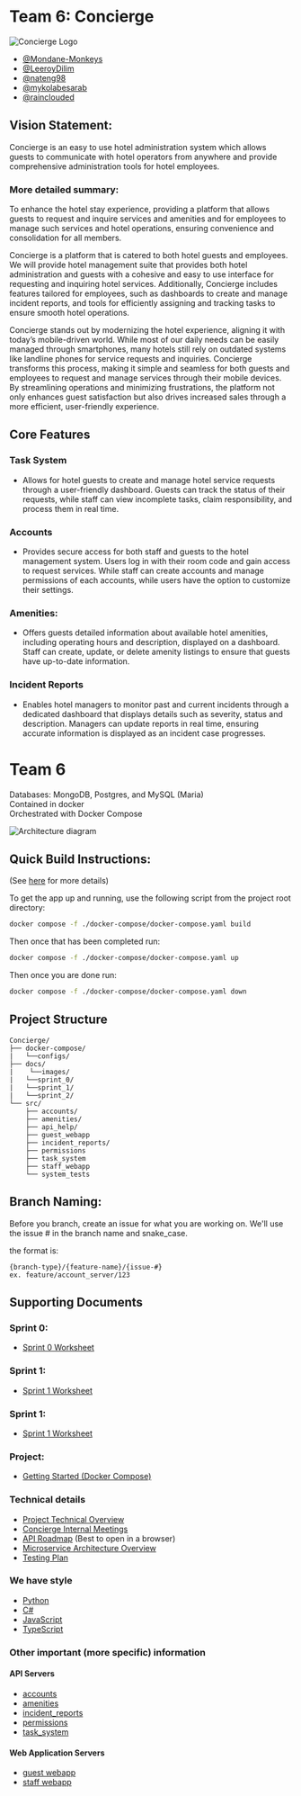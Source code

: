 # Team 6: Concierge

![Concierge Logo](/docs/images/logo.png)


- [@Mondane-Monkeys](https://github.com/Mondane-Monkeys)
- [@LeeroyDilim](https://github.com/LeeroyDilim)
- [@nateng98](https://github.com/nateng98)
- [@mykolabesarab](https://github.com/mykolabesarab)
- [@rainclouded](https://github.com/rainclouded)

## Vision Statement:

Concierge is an easy to use hotel administration system which allows guests to communicate with hotel operators from anywhere and provide comprehensive administration tools for hotel employees.

### More detailed summary: 

To enhance the hotel stay experience, providing a platform that allows guests to request and inquire services and amenities and for employees to manage such services and hotel operations, ensuring convenience and consolidation for all members.

 

Concierge is a platform that is catered to both hotel guests and employees. We will provide hotel management suite that provides both hotel administration and guests with a cohesive and easy to use interface for requesting and inquiring hotel services. Additionally, Concierge includes features tailored for employees, such as dashboards to create and manage incident reports, and tools for efficiently assigning and tracking tasks to ensure smooth hotel operations.

 

Concierge stands out by modernizing the hotel experience, aligning it with today’s mobile-driven world. While most of our daily needs can be easily managed through smartphones, many hotels still rely on outdated systems like landline phones for service requests and inquiries. Concierge transforms this process, making it simple and seamless for both guests and employees to request and manage services through their mobile devices. By streamlining operations and minimizing frustrations, the platform not only enhances guest satisfaction but also drives increased sales through a more efficient, user-friendly experience.

## Core Features
### Task System 
* Allows for hotel guests to create and manage hotel service requests through a user-friendly dashboard. Guests can track the status of their requests, while staff can view incomplete tasks, claim responsibility, and process them in real time.

### Accounts
* Provides secure access for both staff and guests to the hotel management system. Users log in with their room code and gain access to request services. While staff can create accounts and manage permissions of each accounts, while users have the option to customize their settings.

### Amenities: 
* Offers guests detailed information about available hotel amenities, including operating hours and description, displayed on a dashboard. Staff can create, update, or delete amenity listings to ensure that guests have up-to-date information.

### Incident Reports 
* Enables hotel managers to monitor past and current incidents through a dedicated dashboard that displays details such as severity, status and description. Managers can update reports in real time, ensuring accurate information is displayed as an incident case progresses.

# Team 6
Databases: MongoDB, Postgres, and MySQL (Maria)\
Contained in docker \
Orchestrated with Docker Compose 

![Architecture diagram](/docs/sprint_0/images/block_diagram.jpg)

## Quick Build Instructions:
(See [here](/docker-compose/README.md) for more details)

To get the app up and running, use the following script from the project root directory:
```bash
docker compose -f ./docker-compose/docker-compose.yaml build
```
Then once that has been completed run:
```bash
docker compose -f ./docker-compose/docker-compose.yaml up
```
Then once you are done run:
```bash
docker compose -f ./docker-compose/docker-compose.yaml down
```


## Project Structure
```
Concierge/
├── docker-compose/
|   └──configs/
├── docs/
|    └──images/
|   └──sprint_0/
|   └──sprint_1/
|   └──sprint_2/
└── src/
    ├── accounts/
    ├── amenities/
    ├── api_help/
    ├── guest_webapp
    ├── incident_reports/     
    ├── permissions
    ├── task_system
    ├── staff_webapp
    └── system_tests
```
## Branch Naming:
Before you branch, create an issue for what you are working on.
We'll use the issue # in the branch name and snake_case.

the format is:
```
{branch-type}/{feature-name}/{issue-#}
ex. feature/account_server/123
```

## Supporting Documents

### Sprint 0:
- [Sprint 0 Worksheet](/docs/sprint_0/sprint_0_worksheet.md)
### Sprint 1:
- [Sprint 1 Worksheet](/docs/sprint_1/sprint_1_worksheet.md)
### Sprint 1:
- [Sprint 1 Worksheet](/docs/sprint_2/sprint_2_worksheet.md)

### Project:
- [Getting Started (Docker Compose)](docs/project_docs/getting_started.md)

### Technical details
- [Project Technical Overview](/docs/README.md)
- [Concierge Internal Meetings](docs/project_docs/meeting_agenda.md)
- [API Roadmap](/src/api_help/redoc-static.html) (Best to open in a browser)
- [Microservice Architecture Overview](docs/project_docs/microservice_overview.md)
- [Testing Plan](docs/project_docs/testing_plan.md)

### We have style
- [Python](https://google.github.io/styleguide/pyguide.html)
- [C#](https://google.github.io/styleguide/csharp-style.html)
- [JavaScript](https://google.github.io/styleguide/jsguide.html)
- [TypeScript](https://google.github.io/styleguide/tsguide.html)

### Other important (more specific) information

#### API Servers
- [accounts](/src/accounts/README.md)
- [amenities](src/amenities/README.md)
- [incident_reports](src/incident_reports)
- [permissions](src/permissions)
- [task_system](src/task_system)

#### Web Application Servers
- [guest webapp](/src/guest_webapp/README.md)
- [staff webapp](/src/staff_webapp/README.md)

